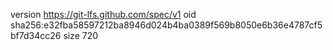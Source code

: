 version https://git-lfs.github.com/spec/v1
oid sha256:e32fba58597212ba8946d024b4ba0389f569b8050e6b36e4787cf5bf7d34cc26
size 720
